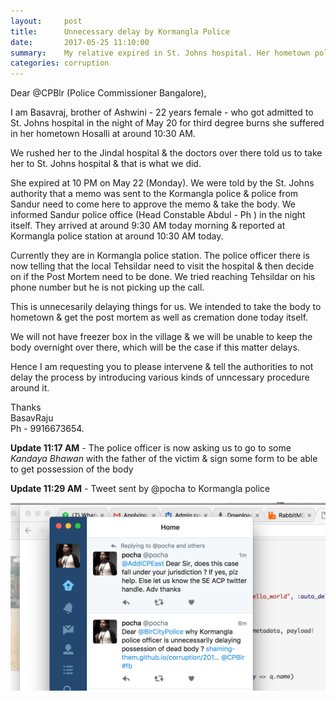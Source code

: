 ```yaml
---
layout:     post
title:      Unnecessary delay by Kormangla Police
date:       2017-05-25 11:10:00
summary:    My relative expired in St. Johns hospital. Her hometown police took 12 hours to reach Bangalore & now Kormangla police is unnecessarily delaying body possession 
categories: corruption
---
```


Dear @CPBlr (Police Commissioner Bangalore), 

I am Basavraj, brother of Ashwini - 22 years female - who got admitted to St. Johns hospital in the night of May 20 for third degree burns she suffered in her hometown Hosalli at around 10:30 AM. 

We rushed her to the Jindal hospital & the doctors over there told us to take her to St. Johns hospital & that is what we did. 

She expired at 10 PM on May 22 (Monday). We were told by the St. Johns authority that a memo was sent to the Kormangla police & police from Sandur need to come here to approve the memo & take the body. We informed Sandur police office (Head Constable Abdul - Ph ) in the night itself. They arrived at around 9:30 AM today morning & reported at Kormangla police station at around 10:30 AM today. 

Currently they are in Kormangla police station. The police officer there is now telling that the local Tehsildar need to visit the hospital & then decide on if the Post Mortem need to be done. We tried reaching Tehsildar on his phone number but he is not picking up the call.  

This is unnecesarily delaying things for us. We intended to take the body to hometown & get the post mortem as well as cremation done today itself. 

We will not have freezer box in the village & we will be unable to keep the body overnight over there, which will be the case if this matter delays. 

Hence I am requesting you to please intervene & tell the authorities to not delay the process by introducing various kinds of unncessary procedure around it.

Thanks<br/>
BasavRaju<br/>
Ph - 9916673654.

**Update 11:17 AM** - The police officer is now asking us to go to some *Kandaya Bhawan* with the father of the victim & sign some form to be able to get possession of the body

**Update 11:29 AM** - Tweet sent by @pocha to Kormangla police

![Tweet to Police](/images/basav-kormangla-police-tweet.png)

